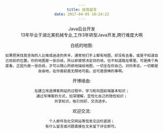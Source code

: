 ```yaml
---
title: 给我留言
date: 2017-04-05 10:24:22
---
```


<html>
<head>
<style>
body {
	text-align:center;
}
</style>
</head>
<body>
	Java后台开发<br>
13年毕业于湖北某机械专业,工作3年转型Java开发,跨行难度大啊

白纸的地图:

	如果把来找我咨询的人比喻成迷途的羔羊，通常他们手上都有地图，却没有去看，或是不知道自己目前的位置。你的地图是一张白纸，所以即使想决定目的地，也不知道路在哪里。可是换个角度看，正因为是一张白纸，才可以随心所欲地描绘地图，一切全在你自己。对你来说，一切都是自由地，在你面前是无限地可能。这可是很棒的事啊。


开博缘由:

    在建立改造博客网站的过程中，学习和巩固前端基本知识；
    通过写博客的方式，加深理解，显性化自己的隐性知识；
    共享知识，吸引同好，交流进步。

欢迎交流:

    个人邮件及社交网站等信息见边栏底部；
    有什么留言或问题直接在文末留下评论即可。



</body>
</html>